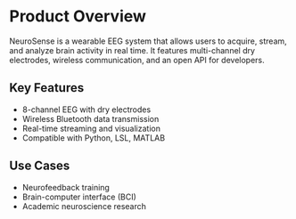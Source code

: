 # Product Overview

NeuroSense is a wearable EEG system that allows users to acquire, stream, and analyze brain activity in real time. It features multi-channel dry electrodes, wireless communication, and an open API for developers.

## Key Features
- 8-channel EEG with dry electrodes
- Wireless Bluetooth data transmission
- Real-time streaming and visualization
- Compatible with Python, LSL, MATLAB

## Use Cases
- Neurofeedback training
- Brain-computer interface (BCI)
- Academic neuroscience research